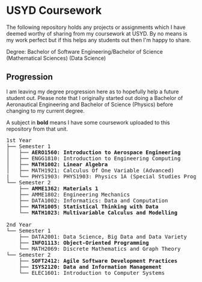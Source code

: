 # USYD Coursework

The following repository holds any projects or assignments which I have deemed worthy of sharing from my coursework at USYD. By no means is my work perfect but if this helps any students out then I'm happy to share.

Degree: Bachelor of Software Engineering/Bachelor of Science (Mathematical Sciences) (Data Science)

## Progression
I am leaving my degree progression here as to hopefully help a future student out. Please note that I originally started out doing a Bachelor of Aeronautical Engineering and Bachelor of Science (Physics) before changing to my current degree.

A subject in **bold** means I have some coursework uploaded to this repository from that unit.

<pre>
1st Year
├── Semester 1
│   ├── <b>AERO1560: Introduction to Aerospace Engineering</b>
│   ├── ENGG1810: Introduction to Engineering Computing
│   ├── <b>MATH1002: Linear Algebra</b>
│   ├── MATH1921: Calculus Of One Variable (Advanced)
|   └── PHYS1903: PHYS1903: Physics 1A (Special Studies Program)
└── Semester 2
    ├── <b>AMME1362: Materials 1</b>
    ├── AMME1802: Engineering Mechanics
    ├── DATA1002: Informatics: Data and Computation
    ├── <b>MATH1005: Statistical Thinking with Data</b>
    └── <b>MATH1023: Multivariable Calculus and Modelling</b>
    
2nd Year
└── Semester 1
    ├── DATA2001: Data Science, Big Data and Data Variety
    ├── <b>INFO1113: Object-Oriented Programming</b>
    └── MATH2069: Discrete Mathematics and Graph Theory
└── Semester 2
    ├── <b>SOFT2412: Agile Software Development Practices</b>
    ├── <b>ISYS2120: Data and Information Management</b>
    └── ELEC1601: Introduction to Computer Systems
</pre>
